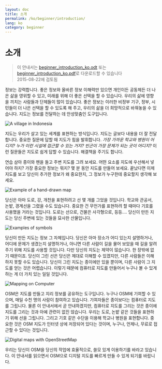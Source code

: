 ```yaml
---
layout: doc
title: 소개
permalink: /ko/beginner/introduction/
lang: ko
category: beginner
---
```


소개
============

> 이 안내서는 [beginner_introduction_ko.odt](/files/beginner_introduction_ko.odt) 또는 [beginner_introduction_ko.pdf](/files/beginner_introduction_ko.pdf)로 다운로드할 수 있습니다  
> 2015-08-22에 검토됨  

정보는 강력합니다. 좋은 정보와 올바른 정보 이해력만 있으면 개인이든 공동체든 더 나은 삶을 영위할 수 있고, 미래를 위해 더 좋은 선택을 할 수 있습니다. 우리의 삶에 영향을 끼치는 사람들과 단체들이 많이 있습니다. 좋은 정보는 이러한 비정부 기구, 정부, 시민들이 더 나은 선택을 할 수 있도록 해 주고, 우리의 삶을 더 희망적으로 바꿔놓을 수 있습니다. 지도는 정보를 전달하는 데 안성맞춤인 도구입니다. 

![A village in Indonesia][]

지도는 우리가 살고 있는 세계를 표현하는 방식입니다. 지도는 글보다 내용을 더 잘 전달합니다. 중요한 질문에 답할 때 지도가 힘을 발휘합니다. *가장 가까운 학교와 병원이 어디지? 누가 이런 시설에 접근할 수 있는 거지? 빈곤이 가장 문제가 되는 곳이 어디지?* 이런 질문들은 지도로 쉽게 답할 수 있습니다. 해결책을 주기도 합니다. 

연습 삼아 종이와 펜을 들고 주변 지도를 그려 보세요. 어떤 요소를 지도에 우선해서 넣어야 하지? 가장 중요한 정보는 뭐지? 몇 분 동안 지도를 만들어 보세요. 끝났다면 이제 지도를 보고 당신이 추가한 정보가 왜 중요한지, 그 정보가 누구한테 중요할지 생각해 보세요.

![Example of a hand-drawn map][]

당신은 아마 도로, 강, 개천을 표현하려고 선 몇 개를 그었을 것입니다. 학교와 관공서, 논밭, 경계선을 그렸을 수도 있습니다. 중요한 건 무언가를 표현하려 할 때마다 기호를 사용했을 거라는 것입니다. 도로는 선으로, 건물은 사각형으로, 등등.... 당신이 만든 지도는 당신 주변에 있는 것들을 묘사한 산물입니다.

![Examples of symbols][]

당신이 만든 지도는 정보 그 자체입니다. 당신은 아마 장소가 어디 있는지 설명하거나, 어디에 문제가 생겼는지 설명하거나, 아니면 다른 사람이 길을 물어 보았을 때 길을 알려주기 위해 지도를 사용할 것입니다. 다만 당신의 지도는 제약이 많습니다. 한 장밖에 없기 때문이죠. 당신이 그린 선은 당신은 제대로 이해할 수 있겠지만, 다른 사람들은 이해하지 못할 수도 있습니다. 당신이 그린 지도는 종이에만 있을 뿐이며, 다른 사람이 그 지도를 얻는 것은 어렵습니다. 이렇기 때문에 컴퓨터로 지도를 만들어서 누구나 볼 수 있게 하는 게 더 가치 있는 일일 것입니다. 

![Mapping on Computer][]

OSM은 지도를 만들고 지리 정보를 공유하는 도구입니다. 누구나 OSM에 기여할 수 있으며, 매일 수천 명의 사람이 참여하고 있습니다. 기여자들은 종이보다는 컴퓨터로 지도를 그립니다. 물론 이 안내서에서 곧 안내하겠지만, 컴퓨터로 지도를 그리는 것은 종이에 지도를 그리는 것과 아예 관련이 없진 않습니다. 우리는 도로, 논밭 같은 것들을 표현하기 위해 선을 그립니다. 그리고 기호 같은 수단을 이용해 학교나 병원을 표현합니다. 중요한 것은 OSM 지도가 인터넷 상에 저장되어 있다는 것이며, 누구나, 언제나, 무료로 접근할 수 있다는 것입니다.

![Digital maps with OpenStreetMap][]

우리는 당신이 OSM을 당신의 작업에 효율적으로, 쓸모 있게 이용하기를 바라고 있습니다. 이 안내서를 읽으면서 OSM으로 디지털 지도를 빠르게 만들 수 있게 되기를 바랍니다.


[A village in Indonesia]: /images/beginner/village-in-indonesia.png
[Example of a hand-drawn map]: /images/beginner/hand-drawn-map.png
[Examples of symbols]: /images/beginner/examples-of-symbols.png
[Mapping on Computer]: /images/beginner/mapping-on-computer.png
[Digital maps with OpenStreetMap]: /images/beginner/digital-maps-with-osm.png